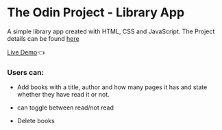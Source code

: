 # The Odin Project - Library App 

A simple library app created with HTML, CSS and JavaScript. 
The Project details can be found [here](https://www.theodinproject.com/lessons/node-path-javascript-library)

[Live Demo]()👈

### Users can:

- Add books with a title, author and how many pages it has and state whether they have read it or not. 

- can toggle between read/not read 

- Delete books 